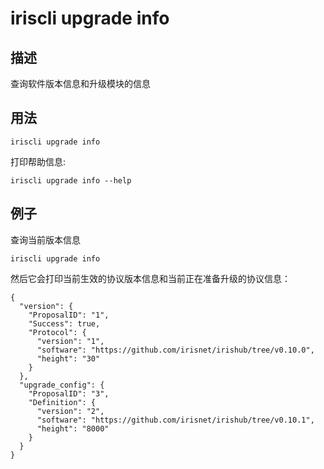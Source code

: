 # iriscli upgrade info

## 描述

查询软件版本信息和升级模块的信息

## 用法

```
iriscli upgrade info
```

打印帮助信息:

```
iriscli upgrade info --help
```

## 例子

查询当前版本信息

```
iriscli upgrade info 
```

然后它会打印当前生效的协议版本信息和当前正在准备升级的协议信息：

```
{
  "version": {
    "ProposalID": "1",
    "Success": true,
    "Protocol": {
      "version": "1",
      "software": "https://github.com/irisnet/irishub/tree/v0.10.0",
      "height": "30"
    }
  },
  "upgrade_config": {
    "ProposalID": "3",
    "Definition": {
      "version": "2",
      "software": "https://github.com/irisnet/irishub/tree/v0.10.1",
      "height": "8000"
    }
  }
}
```
